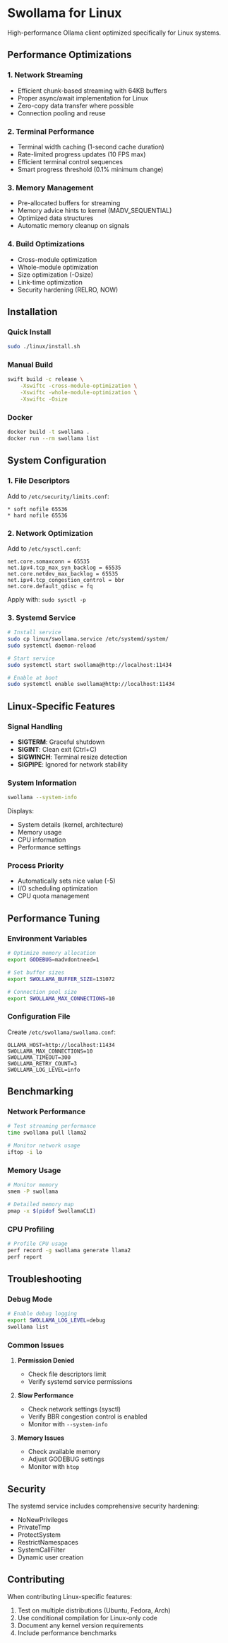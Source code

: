 # Swollama for Linux

High-performance Ollama client optimized specifically for Linux systems.

## Performance Optimizations

### 1. **Network Streaming**
- Efficient chunk-based streaming with 64KB buffers
- Proper async/await implementation for Linux
- Zero-copy data transfer where possible
- Connection pooling and reuse

### 2. **Terminal Performance**
- Terminal width caching (1-second cache duration)
- Rate-limited progress updates (10 FPS max)
- Efficient terminal control sequences
- Smart progress threshold (0.1% minimum change)

### 3. **Memory Management**
- Pre-allocated buffers for streaming
- Memory advice hints to kernel (MADV_SEQUENTIAL)
- Optimized data structures
- Automatic memory cleanup on signals

### 4. **Build Optimizations**
- Cross-module optimization
- Whole-module optimization
- Size optimization (-Osize)
- Link-time optimization
- Security hardening (RELRO, NOW)

## Installation

### Quick Install
```bash
sudo ./linux/install.sh
```

### Manual Build
```bash
swift build -c release \
    -Xswiftc -cross-module-optimization \
    -Xswiftc -whole-module-optimization \
    -Xswiftc -Osize
```

### Docker
```bash
docker build -t swollama .
docker run --rm swollama list
```

## System Configuration

### 1. **File Descriptors**
Add to `/etc/security/limits.conf`:
```
* soft nofile 65536
* hard nofile 65536
```

### 2. **Network Optimization**
Add to `/etc/sysctl.conf`:
```
net.core.somaxconn = 65535
net.ipv4.tcp_max_syn_backlog = 65535
net.core.netdev_max_backlog = 65535
net.ipv4.tcp_congestion_control = bbr
net.core.default_qdisc = fq
```

Apply with: `sudo sysctl -p`

### 3. **Systemd Service**
```bash
# Install service
sudo cp linux/swollama.service /etc/systemd/system/
sudo systemctl daemon-reload

# Start service
sudo systemctl start swollama@http://localhost:11434

# Enable at boot
sudo systemctl enable swollama@http://localhost:11434
```

## Linux-Specific Features

### Signal Handling
- **SIGTERM**: Graceful shutdown
- **SIGINT**: Clean exit (Ctrl+C)
- **SIGWINCH**: Terminal resize detection
- **SIGPIPE**: Ignored for network stability

### System Information
```bash
swollama --system-info
```
Displays:
- System details (kernel, architecture)
- Memory usage
- CPU information
- Performance settings

### Process Priority
- Automatically sets nice value (-5)
- I/O scheduling optimization
- CPU quota management

## Performance Tuning

### Environment Variables
```bash
# Optimize memory allocation
export GODEBUG=madvdontneed=1

# Set buffer sizes
export SWOLLAMA_BUFFER_SIZE=131072

# Connection pool size
export SWOLLAMA_MAX_CONNECTIONS=10
```

### Configuration File
Create `/etc/swollama/swollama.conf`:
```
OLLAMA_HOST=http://localhost:11434
SWOLLAMA_MAX_CONNECTIONS=10
SWOLLAMA_TIMEOUT=300
SWOLLAMA_RETRY_COUNT=3
SWOLLAMA_LOG_LEVEL=info
```

## Benchmarking

### Network Performance
```bash
# Test streaming performance
time swollama pull llama2

# Monitor network usage
iftop -i lo
```

### Memory Usage
```bash
# Monitor memory
smem -P swollama

# Detailed memory map
pmap -x $(pidof SwollamaCLI)
```

### CPU Profiling
```bash
# Profile CPU usage
perf record -g swollama generate llama2
perf report
```

## Troubleshooting

### Debug Mode
```bash
# Enable debug logging
export SWOLLAMA_LOG_LEVEL=debug
swollama list
```

### Common Issues

1. **Permission Denied**
   - Check file descriptors limit
   - Verify systemd service permissions

2. **Slow Performance**
   - Check network settings (sysctl)
   - Verify BBR congestion control is enabled
   - Monitor with `--system-info`

3. **Memory Issues**
   - Check available memory
   - Adjust GODEBUG settings
   - Monitor with `htop`

## Security

The systemd service includes comprehensive security hardening:
- NoNewPrivileges
- PrivateTmp
- ProtectSystem
- RestrictNamespaces
- SystemCallFilter
- Dynamic user creation

## Contributing

When contributing Linux-specific features:
1. Test on multiple distributions (Ubuntu, Fedora, Arch)
2. Use conditional compilation for Linux-only code
3. Document any kernel version requirements
4. Include performance benchmarks